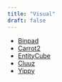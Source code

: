 ```yaml
---
title: "Visual"
draft: false
---
```


- [Binpad](http://www.binpad.com/)<br>
- [Carrot2](http://search.carrot2.org/)<br>
- [EntityCube](http://entitycube.research.microsoft.com/)<br>
- [Cluuz](http://www.cluuz.com/)<br>
- [Yippy](http://yippy.com/)<br>
